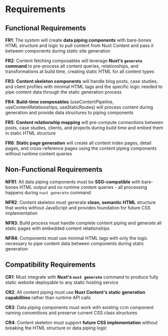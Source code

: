 # Requirements

## Functional Requirements

**FR1**: The system will create **data piping components** with bare-bones HTML structure and logic to pull content from Nuxt Content and pass it between components during static site generation

**FR2**: Content fetching composables will leverage **Nuxt's `generate` command** to pre-process all content queries, relationships, and transformations at build time, creating static HTML for all content types

**FR3**: **Content skeleton components** will handle blog posts, case studies, and client profiles with minimal HTML tags and the specific logic needed to pipe content data through the static generation process

**FR4**: **Build-time composables** (useContentPipeline, useContentRelationships, useStaticRoutes) will process content during generation and provide data structures to piping components

**FR5**: **Content relationship mapping** will pre-compute connections between posts, case studies, clients, and projects during build time and embed them in static HTML structure

**FR6**: **Static page generation** will create all content index pages, detail pages, and cross-reference pages using the content piping components without runtime content queries

## Non-Functional Requirements

**NFR1**: All data piping components must be **SSG-compatible** with bare-bones HTML output and no runtime content queries - all processing happens during `nuxt generate` command

**NFR2**: Content skeleton must generate **clean, semantic HTML** structure that works without JavaScript and provides foundation for future CSS implementation

**NFR3**: Build process must handle complete content piping and generate all static pages with embedded content relationships

**NFR4**: Components must use minimal HTML tags with only the logic necessary to pipe content data between components during static generation

## Compatibility Requirements

**CR1**: Must integrate with **Nuxt's `nuxt generate`** command to produce fully static website deployable to any static hosting service

**CR2**: All content piping must use **Nuxt Content's static generation capabilities** rather than runtime API calls

**CR3**: Data piping components must work with existing ccm component naming conventions and preserve current CSS class structures

**CR4**: Content skeleton must support **future CSS implementation** without breaking the HTML structure or data piping logic
